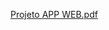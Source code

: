 [Projeto APP WEB.pdf](https://github.com/70br/Parte4-segunda-etapa-projetobanco-app/files/14765953/Projeto.APP.WEB.pdf)

